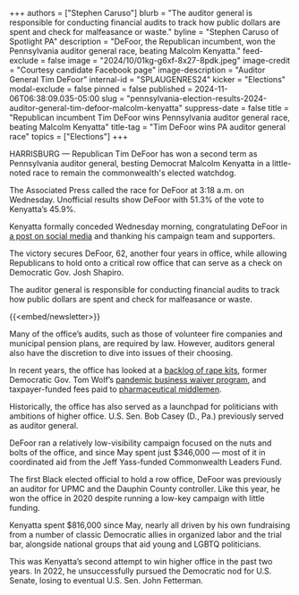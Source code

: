 +++
authors = ["Stephen Caruso"]
blurb = "The auditor general is responsible for conducting financial audits to track how public dollars are spent and check for malfeasance or waste."
byline = "Stephen Caruso of Spotlight PA"
description = "DeFoor, the Republican incumbent, won the Pennsylvania auditor general race, beating Malcolm Kenyatta."
feed-exclude = false
image = "2024/10/01kg-g6xf-8x27-8pdk.jpeg"
image-credit = "Courtesy candidate Facebook page"
image-description = "Auditor General Tim DeFoor"
internal-id = "SPLAUGENRES24"
kicker = "Elections"
modal-exclude = false
pinned = false
published = 2024-11-06T06:38:09.035-05:00
slug = "pennsylvania-election-results-2024-auditor-general-tim-defoor-malcolm-kenyatta"
suppress-date = false
title = "Republican incumbent Tim DeFoor wins Pennsylvania auditor general race, beating Malcolm Kenyatta"
title-tag = "Tim DeFoor wins PA auditor general race"
topics = ["Elections"]
+++

HARRISBURG — Republican Tim DeFoor has won a second term as Pennsylvania auditor general, besting Democrat Malcolm Kenyatta in a little-noted race to remain the commonwealth&#39;s elected watchdog.

The Associated Press called the race for DeFoor at 3:18 a.m. on Wednesday. Unofficial results show DeFoor with 51.3% of the vote to Kenyatta’s 45.9%.

Kenyatta formally conceded Wednesday morning, congratulating DeFoor in <a href="https://x.com/malcolmkenyatta/status/1854155282198253795">a post on social media</a> and thanking his campaign team and supporters.

The victory secures DeFoor, 62, another four years in office, while allowing Republicans to hold onto a critical row office that can serve as a check on Democratic Gov. Josh Shapiro.

The auditor general is responsible for conducting financial audits to track how public dollars are spent and check for malfeasance or waste.

{{<embed/newsletter>}}

Many of the office’s audits, such as those of volunteer fire companies and municipal pension plans, are required by law. However, auditors general also have the discretion to dive into issues of their choosing.

In recent years, the office has looked at a <a href="https://www.pennlive.com/news/2019/04/pa-reduces-rape-kit-backlog-by-90-percent-auditor-general.html">backlog of rape kits</a>, former Democratic Gov. Tom Wolf’s <a href="https://www.spotlightpa.org/news/2021/09/pa-coronavirus-wolf-business-waivers-final-audit/">pandemic business waiver program</a>, and taxpayer-funded fees paid to <a href="https://www.spotlightpa.org/news/2024/09/pennsylvania-auditor-general-tim-defoor-malcolm-kenyatta-drug-prices-pharmacy-benefit-managers/">pharmaceutical middlemen</a>.

Historically, the office has also served as a launchpad for politicians with ambitions of higher office. U.S. Sen. Bob Casey (D., Pa.) previously<strong> </strong>served as auditor general.

DeFoor ran a relatively low-visibility campaign focused on the nuts and bolts of the office, and since May spent just $346,000 — most of it in coordinated aid from the Jeff Yass-funded Commonwealth Leaders Fund.

The first Black elected official to hold a row office, DeFoor was previously an auditor for UPMC and the Dauphin County controller. Like this year, he won the office in 2020 despite running a low-key campaign with little funding.

Kenyatta spent $816,000 since May, nearly all driven by his own fundraising from a number of classic Democratic allies in organized labor and the trial bar, alongside national groups that aid young and LGBTQ politicians.

This was Kenyatta’s second attempt to win higher office in the past two years. In 2022, he unsuccessfully pursued the Democratic nod for U.S. Senate, losing to eventual U.S. Sen. John Fetterman.

